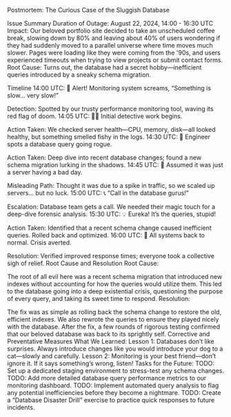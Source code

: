 Postmortem: The Curious Case of the Sluggish Database

Issue Summary
Duration of Outage: August 22, 2024, 14:00 - 16:30 UTC
Impact: Our beloved portfolio site decided to take an unscheduled coffee break, slowing down by 80% and leaving about 40% of users wondering if they had suddenly moved to a parallel universe where time moves much slower. Pages were loading like they were coming from the '90s, and users experienced timeouts when trying to view projects or submit contact forms.
Root Cause: Turns out, the database had a secret hobby—inefficient queries introduced by a sneaky schema migration.

Timeline
14:00 UTC: 🚨 Alert! Monitoring system screams, “Something is slow... very slow!”

Detection: Spotted by our trusty performance monitoring tool, waving its red flag of doom.
14:05 UTC: 🕵️‍♂️ Initial detective work begins.

Action Taken: We checked server health—CPU, memory, disk—all looked healthy, but something smelled fishy in the logs.
14:30 UTC: 👀 Engineer spots a database query going rogue.

Action Taken: Deep dive into recent database changes; found a new schema migration lurking in the shadows.
14:45 UTC: 🤔 Assumed it was just a server having a bad day.

Misleading Path: Thought it was due to a spike in traffic, so we scaled up servers... but no luck.
15:00 UTC: 📞 “Call in the database gurus!”

Escalation: Database team gets a call. We needed their magic touch for a deep-dive forensic analysis.
15:30 UTC: 💡 Eureka! It’s the queries, stupid!

Action Taken: Identified that a recent schema change caused inefficient queries. Rolled back and optimized.
16:00 UTC: 🎉 All systems back to normal. Crisis averted.

Resolution: Verified improved response times; everyone took a collective sigh of relief.
Root Cause and Resolution
Root Cause:

The root of all evil here was a recent schema migration that introduced new indexes without accounting for how the queries would utilize them. This led to the database going into a deep existential crisis, questioning the purpose of every query, and taking its sweet time to respond.
Resolution:

The fix was as simple as rolling back the schema change to restore the old, efficient indexes. We also rewrote the queries to ensure they played nicely with the database. After the fix, a few rounds of rigorous testing confirmed that our beloved database was back to its sprightly self.
Corrective and Preventative Measures
What We Learned:
Lesson 1: Databases don’t like surprises. Always introduce changes like you would introduce your dog to a cat—slowly and carefully.
Lesson 2: Monitoring is your best friend—don’t ignore it. If it says something’s wrong, listen!
Tasks for the Future:
TODO: Set up a dedicated staging environment to stress-test any schema changes.
TODO: Add more detailed database query performance metrics to our monitoring dashboard.
TODO: Implement automated query analysis to flag any potential inefficiencies before they become a nightmare.
TODO: Create a “Database Disaster Drill” exercise to practice quick responses to future incidents.
